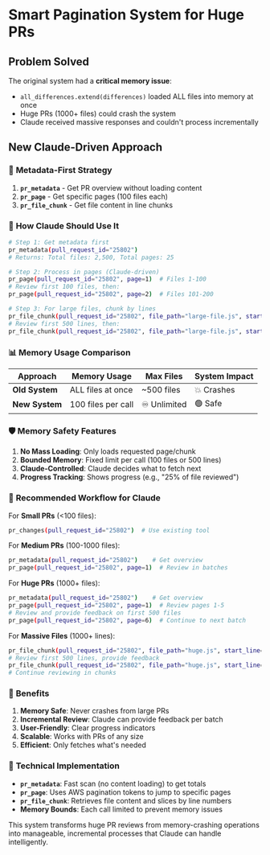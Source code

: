 # Smart Pagination System for Huge PRs

## Problem Solved

The original system had a **critical memory issue**:
- `all_differences.extend(differences)` loaded ALL files into memory at once
- Huge PRs (1000+ files) could crash the system
- Claude received massive responses and couldn't process incrementally

## New Claude-Driven Approach

### 🎯 **Metadata-First Strategy**
1. **`pr_metadata`** - Get PR overview without loading content
2. **`pr_page`** - Get specific pages (100 files each)  
3. **`pr_file_chunk`** - Get file content in line chunks

### 🔄 **How Claude Should Use It**

```bash
# Step 1: Get metadata first
pr_metadata(pull_request_id="25802")
# Returns: Total files: 2,500, Total pages: 25

# Step 2: Process in pages (Claude-driven)
pr_page(pull_request_id="25802", page=1)  # Files 1-100
# Review first 100 files, then:
pr_page(pull_request_id="25802", page=2)  # Files 101-200

# Step 3: For large files, chunk by lines
pr_file_chunk(pull_request_id="25802", file_path="large-file.js", start_line=1, chunk_size=500)
# Review first 500 lines, then:
pr_file_chunk(pull_request_id="25802", file_path="large-file.js", start_line=501, chunk_size=500)
```

### 📊 **Memory Usage Comparison**

| Approach | Memory Usage | Max Files | System Impact |
|----------|-------------|-----------|---------------|
| **Old System** | ALL files at once | ~500 files | 💥 Crashes |
| **New System** | 100 files per call | ♾️ Unlimited | 🟢 Safe |

### 🛡️ **Memory Safety Features**

1. **No Mass Loading**: Only loads requested page/chunk
2. **Bounded Memory**: Fixed limit per call (100 files or 500 lines)
3. **Claude-Controlled**: Claude decides what to fetch next
4. **Progress Tracking**: Shows progress (e.g., "25% of file reviewed")

### 🚀 **Recommended Workflow for Claude**

For **Small PRs** (<100 files):
```bash
pr_changes(pull_request_id="25802")  # Use existing tool
```

For **Medium PRs** (100-1000 files):
```bash
pr_metadata(pull_request_id="25802")    # Get overview
pr_page(pull_request_id="25802", page=1)  # Review in batches
```

For **Huge PRs** (1000+ files):
```bash
pr_metadata(pull_request_id="25802")    # Get overview
pr_page(pull_request_id="25802", page=1)  # Review pages 1-5
# Review and provide feedback on first 500 files
pr_page(pull_request_id="25802", page=6)  # Continue to next batch
```

For **Massive Files** (1000+ lines):
```bash
pr_file_chunk(pull_request_id="25802", file_path="huge.js", start_line=1)
# Review first 500 lines, provide feedback
pr_file_chunk(pull_request_id="25802", file_path="huge.js", start_line=501)
# Continue reviewing in chunks
```

### 🎯 **Benefits**

1. **Memory Safe**: Never crashes from large PRs
2. **Incremental Review**: Claude can provide feedback per batch
3. **User-Friendly**: Clear progress indicators
4. **Scalable**: Works with PRs of any size
5. **Efficient**: Only fetches what's needed

### 🔧 **Technical Implementation**

- **`pr_metadata`**: Fast scan (no content loading) to get totals
- **`pr_page`**: Uses AWS pagination tokens to jump to specific pages
- **`pr_file_chunk`**: Retrieves file content and slices by line numbers
- **Memory Bounds**: Each call limited to prevent memory issues

This system transforms huge PR reviews from memory-crashing operations into manageable, incremental processes that Claude can handle intelligently.